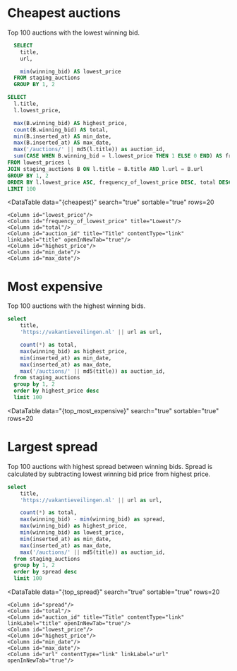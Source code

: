 # Cheapest auctions

Top 100 auctions with the lowest winning bid.

```sql lowest_prices
  SELECT
    title,
    url,

    min(winning_bid) AS lowest_price
  FROM staging_auctions
  GROUP BY 1, 2
```

```sql cheapest
SELECT
  l.title,
  l.lowest_price,

  max(B.winning_bid) AS highest_price,
  count(B.winning_bid) AS total,
  min(B.inserted_at) AS min_date,
  max(B.inserted_at) AS max_date,
  max('/auctions/' || md5(l.title)) as auction_id,
  sum(CASE WHEN B.winning_bid = l.lowest_price THEN 1 ELSE 0 END) AS frequency_of_lowest_price
FROM lowest_prices l
JOIN staging_auctions B ON l.title = B.title AND l.url = B.url
GROUP BY 1, 2
ORDER BY l.lowest_price ASC, frequency_of_lowest_price DESC, total DESC
LIMIT 100
```

<DataTable
  data="{cheapest}"
  search="true"
  sortable="true"
  rows=20
>
    <Column id="lowest_price"/>
    <Column id="frequency_of_lowest_price" title="Lowest"/>
    <Column id="total"/>
    <Column id="auction_id" title="Title" contentType="link" linkLabel="title" openInNewTab="true"/>
    <Column id="highest_price"/>
    <Column id="min_date"/>
    <Column id="max_date"/>
</DataTable>

# Most expensive

Top 100 auctions with the highest winning bids.

```sql top_most_expensive
select
    title,
    'https://vakantieveilingen.nl' || url as url,

    count(*) as total,
    max(winning_bid) as highest_price,
    min(inserted_at) as min_date,
    max(inserted_at) as max_date,
    max('/auctions/' || md5(title)) as auction_id,
  from staging_auctions
  group by 1, 2
  order by highest_price desc
  limit 100
```

<DataTable
  data="{top_most_expensive}"
  search="true"
  sortable="true"
  rows=20
>
  <Column id="highest_price"/>
  <Column id="total"/>
  <Column id="auction_id" title="Title" contentType="link" linkLabel="title" openInNewTab="true"/>
  <Column id="min_date"/>
  <Column id="max_date"/>
  <Column id="url" contentType="link" linkLabel="url" openInNewTab="true"/>
</DataTable>

# Largest spread

Top 100 auctions with highest spread between winning bids. Spread is calculated by subtracting lowest winning bid price from highest price.

```sql top_spread
select
    title,
    'https://vakantieveilingen.nl' || url as url,

    count(*) as total,
    max(winning_bid) - min(winning_bid) as spread,
    max(winning_bid) as highest_price,
    min(winning_bid) as lowest_price,
    min(inserted_at) as min_date,
    max(inserted_at) as max_date,
    max('/auctions/' || md5(title)) as auction_id,
  from staging_auctions
  group by 1, 2
  order by spread desc
  limit 100
```

<DataTable
  data="{top_spread}"
  search="true"
  sortable="true"
  rows=20
>
    <Column id="spread"/>
    <Column id="total"/>
    <Column id="auction_id" title="Title" contentType="link" linkLabel="title" openInNewTab="true"/>
    <Column id="lowest_price"/>
    <Column id="highest_price"/>
    <Column id="min_date"/>
    <Column id="max_date"/>
    <Column id="url" contentType="link" linkLabel="url" openInNewTab="true"/>
</DataTable>
